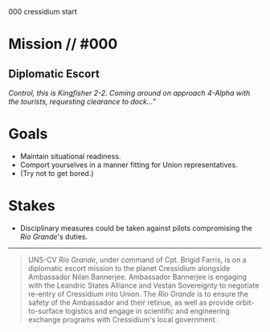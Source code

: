 000
cressidium
start

# Mission // #000

## Diplomatic Escort

*Control, this is Kingfisher 2-2. Coming around on approach 4-Alpha with the tourists, requesting clearance to dock...”*  

# Goals

- Maintain situational readiness.
- Comport yourselves in a manner fitting for Union representatives.
- (Try not to get bored.)

# Stakes

- Disciplinary measures could be taken against pilots compromising the *Rio Grande*'s duties.

---

> UNS-CV *Rio Grande*, under command of Cpt. Brigid Farris, is on a diplomatic escort mission to the planet Cressidium alongside Ambassador Nilan Bannerjee. Ambassador Bannerjee is engaging with the Leandric States Alliance and Vestan Sovereignty to negotiate re-entry of Cressidium into Union. The *Rio Grande* is to ensure the safety of the Ambassador and their retinue, as well as provide orbit-to-surface logistics and engage in scientific and engineering exchange programs with Cressidium's local government.